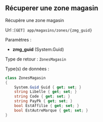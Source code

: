 ## <span id='unezonemagasin'>Récuperer une zone magasin</span>

Récupère une zone magasin

Url :`[GET] app/magasins/zones/{zmg_guid}`

Paramètres : 

- **zmg_guid** (System.Guid)

Type de retour : `ZonesMagasin`

Type(s) de données :

```csharp
class ZonesMagasin
{
	System.Guid Guid { get; set; }
	string Libelle { get; set; }
	string Code { get; set; }
	string PayPk { get; set; }
	bool EstAffilie { get; set; }
	bool EstAutreMarque { get; set; }
}

```

